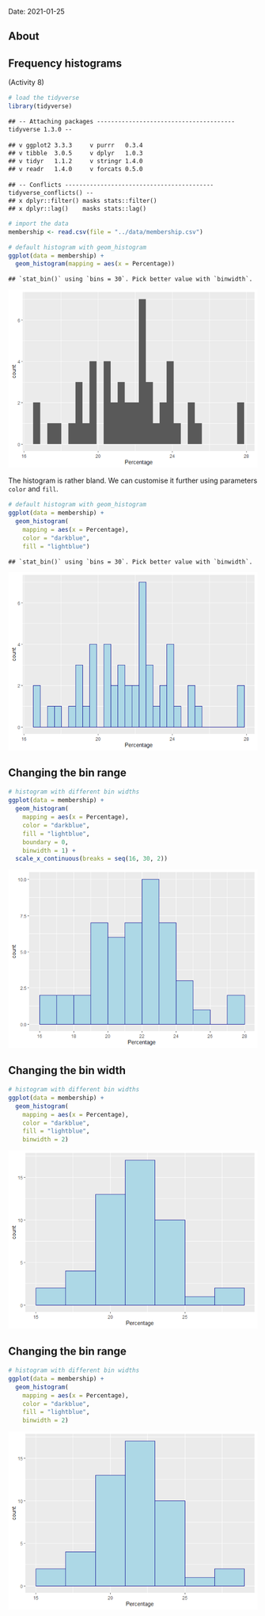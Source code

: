 Date: 2021-01-25

## About

## Frequency histograms

(Activity 8)

``` r
# load the tidyverse
library(tidyverse)
```

    ## -- Attaching packages --------------------------------------- tidyverse 1.3.0 --

    ## v ggplot2 3.3.3     v purrr   0.3.4
    ## v tibble  3.0.5     v dplyr   1.0.3
    ## v tidyr   1.1.2     v stringr 1.4.0
    ## v readr   1.4.0     v forcats 0.5.0

    ## -- Conflicts ------------------------------------------ tidyverse_conflicts() --
    ## x dplyr::filter() masks stats::filter()
    ## x dplyr::lag()    masks stats::lag()

``` r
# import the data
membership <- read.csv(file = "../data/membership.csv")
```

``` r
# default histogram with geom_histogram
ggplot(data = membership) +
  geom_histogram(mapping = aes(x = Percentage))
```

    ## `stat_bin()` using `bins = 30`. Pick better value with `binwidth`.

![](a2_histograms_files/figure-gfm/unnamed-chunk-3-1.png)<!-- -->

The histogram is rather bland. We can customise it further using
parameters `color` and `fill`.

``` r
# default histogram with geom_histogram
ggplot(data = membership) +
  geom_histogram(
    mapping = aes(x = Percentage),
    color = "darkblue",
    fill = "lightblue")
```

    ## `stat_bin()` using `bins = 30`. Pick better value with `binwidth`.

![](a2_histograms_files/figure-gfm/unnamed-chunk-4-1.png)<!-- -->

## Changing the bin range

``` r
# histogram with different bin widths
ggplot(data = membership) +
  geom_histogram(
    mapping = aes(x = Percentage),
    color = "darkblue",
    fill = "lightblue",
    boundary = 0,
    binwidth = 1) +
  scale_x_continuous(breaks = seq(16, 30, 2))
```

![](a2_histograms_files/figure-gfm/unnamed-chunk-5-1.png)<!-- -->

## Changing the bin width

``` r
# histogram with different bin widths
ggplot(data = membership) +
  geom_histogram(
    mapping = aes(x = Percentage),
    color = "darkblue",
    fill = "lightblue",
    binwidth = 2)
```

![](a2_histograms_files/figure-gfm/unnamed-chunk-6-1.png)<!-- -->

## Changing the bin range

``` r
# histogram with different bin widths
ggplot(data = membership) +
  geom_histogram(
    mapping = aes(x = Percentage),
    color = "darkblue",
    fill = "lightblue",
    binwidth = 2)
```

![](a2_histograms_files/figure-gfm/unnamed-chunk-7-1.png)<!-- -->
